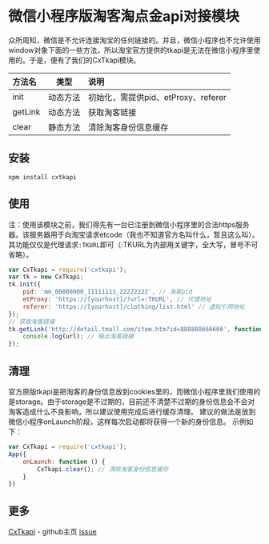 # 微信小程序版淘客淘点金api对接模块


众所周知，微信是不允许连接淘宝的任何链接的。并且，微信小程序也不允许使用window对象下面的一些方法，所以淘宝官方提供的tkapi是无法在微信小程序里使用的。于是，便有了我们的CxTkapi模块。

|  方法名 |   类型   |   说明
|:--------|:--------:|:-------------------------------------
| init    | 动态方法 | 初始化，需提供pid、etProxy、referer
| getLink | 动态方法 | 获取淘客链接
| clear   | 静态方法 | 清除淘客身份信息缓存

## 安装
    npm install cxtkapi

## 使用
注：使用该模块之前，我们得先有一台已注册到微信小程序里的合法https服务器。该服务器用于向淘宝请求etcode（我也不知道官方名叫什么，暂且这么叫）。其功能仅仅是代理请求`:TKURL`即可（:TKURL为内部用关键字，全大写，冒号不可省略）。
```javascript
var CxTkapi = require('cxtkapi');
var tk = new CxTkapi;
tk.init({
    pid: 'mm_00000000_11111111_22222222', // 淘客pid
    etProxy: 'https://[yourhost]/?url=:TKURL', // 代理地址
    referer: 'https://[yourhost]/clothing/list.html' // 虚拟引用地址
});
// 获取淘客链接
tk.getLink('http://detail.tmall.com/item.htm?id=888888666666', function(url){
    console.log(url); // 输出淘客链接
});
```

## 清理
官方原版tkapi是把淘客的身份信息放到cookies里的，而微信小程序里我们使用的是storage。由于storage是不过期的，目前还不清楚不过期的身份信息会不会对淘客造成什么不良影响，所以建议使用完成后进行缓存清理。
建议的做法是放到微信小程序onLaunch阶段，这样每次启动都将获得一个新的身份信息。
示例如下：
```javascript
var CxTkapi = require('cxtkapi');
App({
    onLaunch: function () {
        CxTkapi.clear(); // 清除淘客身份信息缓存
    }
})
```

## 更多
[CxTkapi](https://github.com/vilien/cxtkapi)  - github主页
[issue](https://github.com/vilien/cxtkapi/issues)
